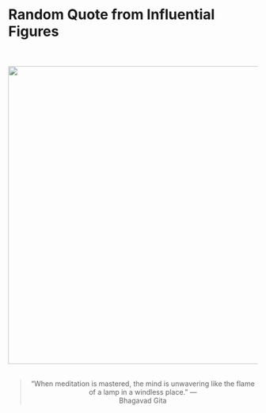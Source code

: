 # Random Quote from Influential Figures

<div align="center">
  <br>
  <br>
  <a href="https://en.wikipedia.org/wiki/Bhagavad_Gita" title="Bhagavad Gita - Wikipedia"><img src="https://upload.wikimedia.org/wikipedia/commons/thumb/a/a5/BhagavadGita-19th-century-Illustrated-Sanskrit-Chapter_1.20.21.jpg/1200px-BhagavadGita-19th-century-Illustrated-Sanskrit-Chapter_1.20.21.jpg" width="600px"></a>
  <br>
  <br>
  <blockquote>&ldquo;When meditation is mastered, the mind is unwavering like the flame of a lamp in a windless place.&rdquo; &mdash; <footer>Bhagavad Gita</footer></blockquote>
</div>
  